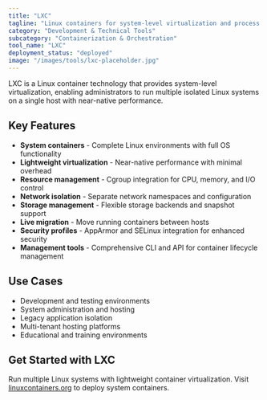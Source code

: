 ```yaml
---
title: "LXC"
tagline: "Linux containers for system-level virtualization and process isolation"
category: "Development & Technical Tools"
subcategory: "Containerization & Orchestration"
tool_name: "LXC"
deployment_status: "deployed"
image: "/images/tools/lxc-placeholder.jpg"
---
```

LXC is a Linux container technology that provides system-level virtualization, enabling administrators to run multiple isolated Linux systems on a single host with near-native performance.

## Key Features

- **System containers** - Complete Linux environments with full OS functionality
- **Lightweight virtualization** - Near-native performance with minimal overhead
- **Resource management** - Cgroup integration for CPU, memory, and I/O control
- **Network isolation** - Separate network namespaces and configuration
- **Storage management** - Flexible storage backends and snapshot support
- **Live migration** - Move running containers between hosts
- **Security profiles** - AppArmor and SELinux integration for enhanced security
- **Management tools** - Comprehensive CLI and API for container lifecycle management

## Use Cases

- Development and testing environments
- System administration and hosting
- Legacy application isolation
- Multi-tenant hosting platforms
- Educational and training environments

## Get Started with LXC

Run multiple Linux systems with lightweight container virtualization. Visit [linuxcontainers.org](https://linuxcontainers.org) to deploy system containers.